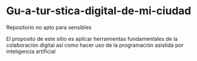 # Gu-a-tur-stica-digital-de-mi-ciudad
Repositorio no apto para sensibles

El proposito de este sitio es aplicar herramientas fundamentales de la colaboración digital así como hacer uso de la programación asistida por inteligencia artificial